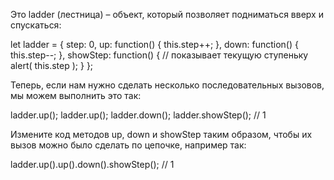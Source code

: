 Это ladder (лестница) – объект, который позволяет подниматься вверх и спускаться:

let ladder = {
step: 0,
up: function() {
this.step++;
},
down: function() {
this.step--;
},
showStep: function() { // показывает текущую ступеньку
alert( this.step );
}
};

Теперь, если нам нужно сделать несколько последовательных вызовов, мы можем выполнить это так:

ladder.up();
ladder.up();
ladder.down();
ladder.showStep(); // 1

Измените код методов up, down и showStep таким образом, чтобы их вызов можно было сделать по цепочке, например так:

ladder.up().up().down().showStep(); // 1